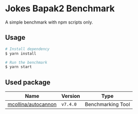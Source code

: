 # Jokes Bapak2 Benchmark

A simple benchmark with npm scripts only.

## Usage

```bash
# Install dependency
$ yarn install

# Run the benchmark
$ yarn start
```

## Used package

| Name | Version | Type |
| --- | --- | --- |
| [mcollina/autocannon](https://github.com/mcollina/autocannon) | `v7.4.0` | Benchmarking Tool |